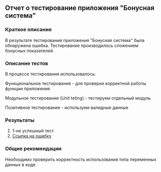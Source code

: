## Отчет о тестирование приложения "Бонусная система"
### Краткое описание ###

В результате тестирования приложения "Бонусная система" была обнаружена ошибка. Тестирование производилось сложением бонусных показателей.

### Описание тестов ###

В процессе тестирования использовалось:

Функциональное тестирование -  для проверки корректной работы функции приложения

Модульное тестирование (Unit teting) - тестируем отдельный модуль

Позитивное тестирование - используем валидные данные

### Результаты ###

1. 1-не успешный тест
2. [Ссылка на ошибку](https://github.com/SergeyQA13/Start-java-1.2-2/issues/1)

### Общие рекомендации ###

Необходимо проверить корректность использования типа переменных данных в коде.